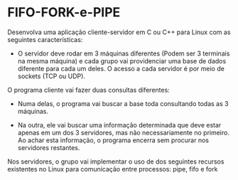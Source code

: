 # FIFO-FORK-e-PIPE
Desenvolva uma aplicação
cliente-servidor em C ou C++ para Linux com as seguintes características:

- O servidor deve rodar em 3 máquinas diferentes (Podem ser 3 terminais na mesma máquina) e cada grupo
vai providenciar uma base de dados diferente para cada um deles. O acesso a
cada servidor é por meio de sockets (TCP ou UDP).

O programa cliente vai fazer duas consultas diferentes:

 - Numa delas, o programa vai buscar a base toda consultando
todas as 3 máquinas.

 - Na outra, ele vai buscar uma informação determinada que deve
estar apenas em um dos 3 servidores, mas não necessariamente no primeiro. Ao
achar esta informação, o programa encerra sem procurar nos servidores
restantes.

Nos servidores, o grupo vai implementar o uso de  dos seguintes recursos existentes no Linux para comunicação entre processos: pipe, fifo e fork
